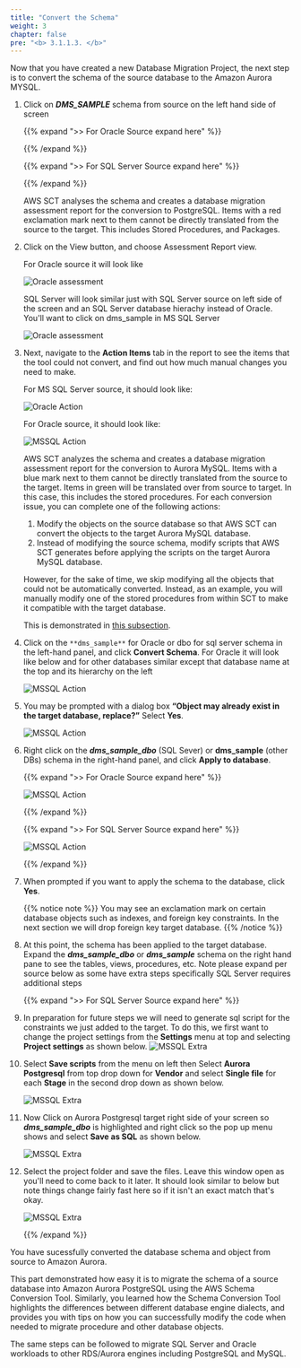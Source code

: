 ```yaml
---
title: "Convert the Schema"
weight: 3
chapter: false
pre: "<b> 3.1.1.3. </b>"
---
```


Now that you have created a new Database Migration Project, the next step is to convert the schema of the source database to the Amazon Aurora MYSQL.

1. Click on **_DMS_SAMPLE_** schema from source on the left hand side of screen

    {{% expand ">> For Oracle Source expand here" %}}



    {{% /expand %}}

    {{% expand ">> For SQL Server Source expand here" %}}



    {{% /expand %}}

    AWS SCT analyses the schema and creates a database migration assessment report for the conversion to PostgreSQL. Items with a red exclamation mark next to them cannot be directly translated from the source to the target. This includes Stored Procedures, and Packages.

1. Click on the View button, and choose Assessment Report view.

    For Oracle source it will look like

    ![Oracle assessment](/images/3/1/1/3/0001.png?width=80pc)

    SQL Server will look similar just with SQL Server source on left side of the screen and an SQL Server database hierachy instead of Oracle. You'll want to click on dms_sample in MS SQL Server

    ![Oracle assessment](/images/3/1/1/3/0002-1.png?width=80pc)

1. Next, navigate to the **Action Items** tab in the report to see the items that the tool could not convert, and find out how much manual changes you need to make.

    For MS SQL Server source, it should look like:

    ![Oracle Action](/images/3/1/1/3/0002.png?width=80pc)

    For Oracle source, it should look like:

    ![MSSQL Action](/images/3/1/1/3/0003.png?width=80pc)

    AWS SCT analyzes the schema and creates a database migration assessment report for the conversion to Aurora MySQL. Items with a blue mark next to them cannot be directly translated from the source to the target. Items in green will be translated over from source to target. In this case, this includes the stored procedures. For each conversion issue, you can complete one of the following actions:

    1. Modify the objects on the source database so that AWS SCT can convert the objects to the target Aurora MySQL database.
    2. Instead of modifying the source schema, modify scripts that AWS SCT generates before applying the scripts on the target Aurora MySQL database.

    However, for the sake of time, we skip modifying all the objects that could not be automatically converted. Instead, as an example, you will manually modify one of the stored procedures from within SCT to make it compatible with the target database. 
    
    This is demonstrated in [this subsection](./ModifyCode).


1. Click on the `**dms_sample**` for Oracle or dbo for sql server schema in the left-hand panel, and click **Convert Schema**.
For Oracle it will look like below and for other databases similar except that database name at the top and its hierarchy on the left

    ![MSSQL Action](/images/3/1/1/3/0004.png?width=80pc)

1. You may be prompted with a dialog box **“Object may already exist in the target database, replace?”** Select **Yes**.

    ![MSSQL Action](/images/3/1/1/3/0005.png?width=80pc)


1. Right click on the **_dms_sample_dbo_** (SQL Sever) or **dms_sample** (other DBs) schema in the right-hand panel, and click **Apply to database**.

    {{% expand ">> For Oracle Source expand here" %}}

    ![MSSQL Action](/images/3/1/1/3/0006-a.png?width=80pc)

    {{% /expand %}}

    {{% expand ">> For SQL Server Source expand here" %}}

    ![MSSQL Action](/images/3/1/1/3/0006-b.png?width=80pc)

    {{% /expand %}}


1. When prompted if you want to apply the schema to the database, click **Yes**.

    {{% notice note %}}
You may see an exclamation mark on certain database objects such as indexes, and foreign key constraints. In the next section we will drop foreign key target database.
    {{% /notice %}}

1. At this point, the schema has been applied to the target database. Expand the **_dms_sample_dbo_** or **_dms_sample_** schema on the right hand pane to see the tables, views, procedures, etc. Note please expand per source below as some have extra steps specifically SQL Server requires additional steps

    {{% expand ">> For SQL Server Source expand here" %}}

1. In preparation for future steps we will need to generate sql script for the constraints we just added to the target. To do this, we first want to change the project settings from the **Settings** menu at top and selecting **Project settings** as shown below.
    ![MSSQL Extra](/images/3/1/1/3/0007.png?width=80pc)

2. Select **Save scripts** from the menu on left then Select **Aurora Postgresql** from top drop down for **Vendor** and select **Single file** for each **Stage** in the second drop down as shown below.

    ![MSSQL Extra](/images/3/1/1/3/0008.png?width=80pc)

3. Now Click on Aurora Postgresql target right side of your screen so **_dms_sample_dbo_** is highlighted and right click so the pop up menu shows and select **Save as SQL** as shown below.

    ![MSSQL Extra](/images/3/1/1/3/0009.png?width=80pc)

4. Select the project folder and save the files. Leave this window open as you'll need to come back to it later. It should look similar to below but note things change fairly fast here so if it isn't an exact match that's okay.

    ![MSSQL Extra](/images/3/1/1/3/0010.png?width=80pc)

    {{% /expand %}}


You have sucessfully converted the database schema and object from source to Amazon Aurora.

This part demonstrated how easy it is to migrate the schema of a source database into Amazon Aurora PostgreSQL using the AWS Schema Conversion Tool. Similarly, you learned how the Schema Conversion Tool highlights the differences between different database engine dialects, and provides you with tips on how you can successfully modify the code when needed to migrate procedure and other database objects.

The same steps can be followed to migrate SQL Server and Oracle workloads to other RDS/Aurora engines including PostgreSQL and MySQL.